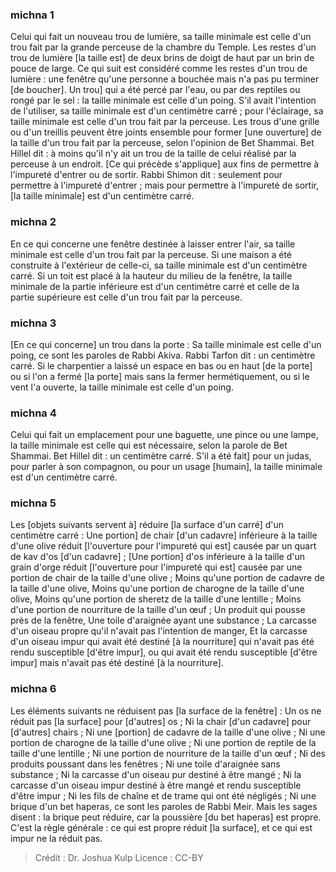 
### michna 1
Celui qui fait un nouveau trou de lumière, sa taille minimale est celle d'un trou fait par la grande perceuse de la chambre du Temple. Les restes d'un trou de lumière [la taille est] de deux brins de doigt de haut par un brin de pouce de large. Ce qui suit est considéré comme les restes d'un trou de lumière : une fenêtre qu'une personne a bouchée mais n'a pas pu terminer [de boucher]. Un trou] qui a été percé par l'eau, ou par des reptiles ou rongé par le sel : la taille minimale est celle d'un poing. S'il avait l'intention de l'utiliser, sa taille minimale est d'un centimètre carré ; pour l'éclairage, sa taille minimale est celle d'un trou fait par la perceuse. Les trous d'une grille ou d'un treillis peuvent être joints ensemble pour former [une ouverture] de la taille d'un trou fait par la perceuse, selon l'opinion de Bet Shammai. Bet Hillel dit : à moins qu'il n'y ait un trou de la taille de celui réalisé par la perceuse à un endroit. [Ce qui précède s'applique] aux fins de permettre à l'impureté d'entrer ou de sortir. Rabbi Shimon dit : seulement pour permettre à l'impureté d'entrer ; mais pour permettre à l'impureté de sortir, [la taille minimale] est d'un centimètre carré.

### michna 2
En ce qui concerne une fenêtre destinée à laisser entrer l'air, sa taille minimale est celle d'un trou fait par la perceuse. Si une maison a été construite à l'extérieur de celle-ci, sa taille minimale est d'un centimètre carré. Si un toit est placé à la hauteur du milieu de la fenêtre, la taille minimale de la partie inférieure est d'un centimètre carré et celle de la partie supérieure est celle d'un trou fait par la perceuse.

### michna 3
[En ce qui concerne] un trou dans la porte : Sa taille minimale est celle d'un poing, ce sont les paroles de Rabbi Akiva. Rabbi Tarfon dit : un centimètre carré. Si le charpentier a laissé un espace en bas ou en haut [de la porte] ou si l'on a fermé [la porte] mais sans la fermer hermétiquement, ou si le vent l'a ouverte, la taille minimale est celle d'un poing.

### michna 4
Celui qui fait un emplacement pour une baguette, une pince ou une lampe, la taille minimale est celle qui est nécessaire, selon la parole de Bet Shammai. Bet Hillel dit : un centimètre carré. S'il a été fait] pour un judas, pour parler à son compagnon, ou pour un usage [humain], la taille minimale est d'un centimètre carré.

### michna 5
Les [objets suivants servent à] réduire [la surface d'un carré] d'un centimètre carré : Une portion] de chair [d'un cadavre] inférieure à la taille d'une olive réduit [l'ouverture pour l'impureté qui est] causée par un quart de kav d'os [d'un cadavre] ; [Une portion] d'os inférieure à la taille d'un grain d'orge réduit [l'ouverture pour l'impureté qui est] causée par une portion de chair de la taille d'une olive ; Moins qu'une portion de cadavre de la taille d'une olive, Moins qu'une portion de charogne de la taille d'une olive, Moins qu'une portion de sheretz de la taille d'une lentille ; Moins d'une portion de nourriture de la taille d'un œuf ; Un produit qui pousse près de la fenêtre, Une toile d'araignée ayant une substance ; La carcasse d'un oiseau propre qu'il n'avait pas l'intention de manger, Et la carcasse d'un oiseau impur qui avait été destiné [à la nourriture] qui n'avait pas été rendu susceptible [d'être impur], ou qui avait été rendu susceptible [d'être impur] mais n'avait pas été destiné [à la nourriture].

### michna 6
Les éléments suivants ne réduisent pas [la surface de la fenêtre] : Un os ne réduit pas [la surface] pour [d'autres] os ; Ni la chair [d'un cadavre] pour [d'autres] chairs ; Ni une [portion] de cadavre de la taille d'une olive ; Ni une portion de charogne de la taille d'une olive ; Ni une portion de reptile de la taille d'une lentille ; Ni une portion de nourriture de la taille d'un œuf ; Ni des produits poussant dans les fenêtres ; Ni une toile d'araignée sans substance ; Ni la carcasse d'un oiseau pur destiné à être mangé ; Ni la carcasse d'un oiseau impur destiné à être mangé et rendu susceptible d'être impur ; Ni les fils de chaîne et de trame qui ont été négligés ; Ni une brique d'un bet haperas, ce sont les paroles de Rabbi Meir. Mais les sages disent : la brique peut réduire, car la poussière [du bet haperas] est propre. C'est la règle générale : ce qui est propre réduit [la surface], et ce qui est impur ne la réduit pas.

>Crédit : Dr. Joshua Kulp
>Licence : CC-BY